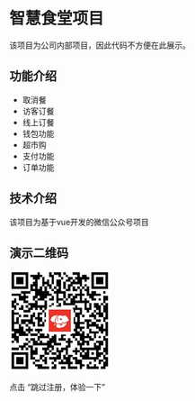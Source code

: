 # 智慧食堂项目
该项目为公司内部项目，因此代码不方便在此展示。

## 功能介绍
* 取消餐
* 访客订餐
* 线上订餐
* 钱包功能
* 超市购
* 支付功能
* 订单功能

## 技术介绍
该项目为基于vue开发的微信公众号项目

## 演示二维码
![](./demo.jpg '智慧食堂')  

点击 “跳过注册，体验一下”